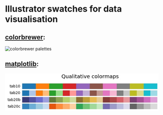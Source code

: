 # Illustrator swatches for data visualisation 
## [colorbrewer](http://colorbrewer2.org):
![colorbrewer palettes](brewerpal.jpg)

## [matplotlib](https://matplotlib.org/3.1.1/tutorials/colors/colormaps.html):
![matplotlib palettes](matplotlib.jpg)
